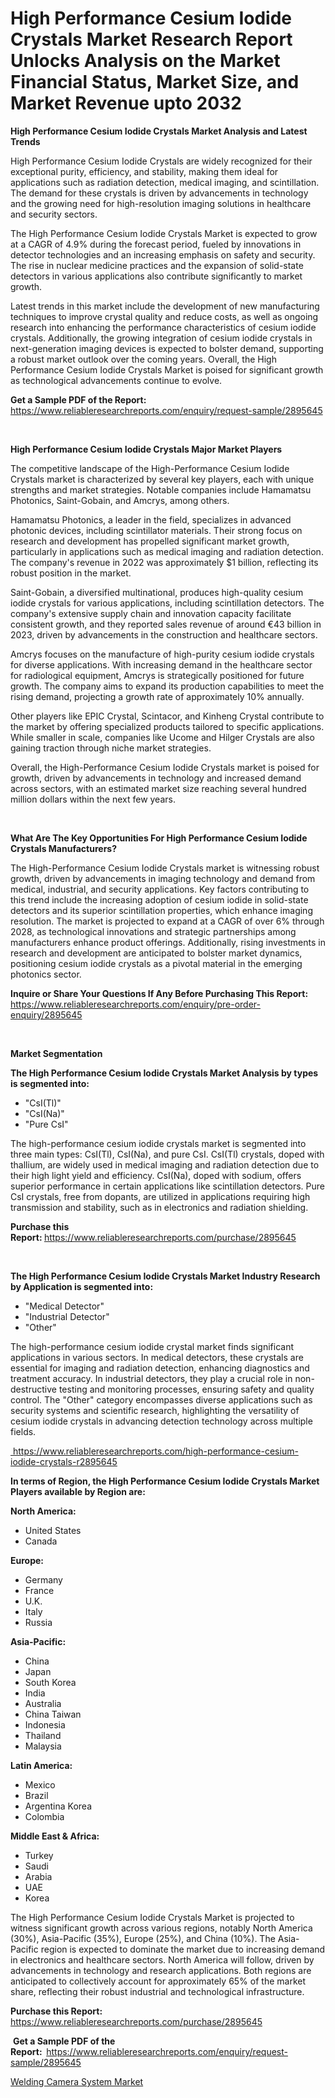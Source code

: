<p><h1>High Performance Cesium Iodide Crystals Market Research Report Unlocks Analysis on the Market Financial Status, Market Size, and Market Revenue upto 2032</h1></p><p><strong>High Performance Cesium Iodide Crystals Market Analysis and Latest Trends</strong></p>
<p><p>High Performance Cesium Iodide Crystals are widely recognized for their exceptional purity, efficiency, and stability, making them ideal for applications such as radiation detection, medical imaging, and scintillation. The demand for these crystals is driven by advancements in technology and the growing need for high-resolution imaging solutions in healthcare and security sectors.</p><p>The High Performance Cesium Iodide Crystals Market is expected to grow at a CAGR of 4.9% during the forecast period, fueled by innovations in detector technologies and an increasing emphasis on safety and security. The rise in nuclear medicine practices and the expansion of solid-state detectors in various applications also contribute significantly to market growth. </p><p>Latest trends in this market include the development of new manufacturing techniques to improve crystal quality and reduce costs, as well as ongoing research into enhancing the performance characteristics of cesium iodide crystals. Additionally, the growing integration of cesium iodide crystals in next-generation imaging devices is expected to bolster demand, supporting a robust market outlook over the coming years. Overall, the High Performance Cesium Iodide Crystals Market is poised for significant growth as technological advancements continue to evolve.</p></p>
<p><strong>Get a Sample PDF of the Report:&nbsp;</strong> <a href="https://www.reliableresearchreports.com/enquiry/request-sample/2895645?utm_campaign=3257&utm_medium=2&utm_source=Github&utm_content=ia&utm_term=15032025&utm_id=high-performance-cesium-iodide-crystals">https://www.reliableresearchreports.com/enquiry/request-sample/2895645</a></p>
<p>&nbsp;</p>
<p><strong>High Performance Cesium Iodide Crystals Major Market Players</strong></p>
<p><p>The competitive landscape of the High-Performance Cesium Iodide Crystals market is characterized by several key players, each with unique strengths and market strategies. Notable companies include Hamamatsu Photonics, Saint-Gobain, and Amcrys, among others.</p><p>Hamamatsu Photonics, a leader in the field, specializes in advanced photonic devices, including scintillator materials. Their strong focus on research and development has propelled significant market growth, particularly in applications such as medical imaging and radiation detection. The company's revenue in 2022 was approximately $1 billion, reflecting its robust position in the market.</p><p>Saint-Gobain, a diversified multinational, produces high-quality cesium iodide crystals for various applications, including scintillation detectors. The company's extensive supply chain and innovation capacity facilitate consistent growth, and they reported sales revenue of around €43 billion in 2023, driven by advancements in the construction and healthcare sectors.</p><p>Amcrys focuses on the manufacture of high-purity cesium iodide crystals for diverse applications. With increasing demand in the healthcare sector for radiological equipment, Amcrys is strategically positioned for future growth. The company aims to expand its production capabilities to meet the rising demand, projecting a growth rate of approximately 10% annually.</p><p>Other players like EPIC Crystal, Scintacor, and Kinheng Crystal contribute to the market by offering specialized products tailored to specific applications. While smaller in scale, companies like Ucome and Hilger Crystals are also gaining traction through niche market strategies.</p><p>Overall, the High-Performance Cesium Iodide Crystals market is poised for growth, driven by advancements in technology and increased demand across sectors, with an estimated market size reaching several hundred million dollars within the next few years.</p></p>
<p>&nbsp;</p>
<p><strong>What Are The Key Opportunities For High Performance Cesium Iodide Crystals Manufacturers?</strong></p>
<p><p>The High-Performance Cesium Iodide Crystals market is witnessing robust growth, driven by advancements in imaging technology and demand from medical, industrial, and security applications. Key factors contributing to this trend include the increasing adoption of cesium iodide in solid-state detectors and its superior scintillation properties, which enhance imaging resolution. The market is projected to expand at a CAGR of over 6% through 2028, as technological innovations and strategic partnerships among manufacturers enhance product offerings. Additionally, rising investments in research and development are anticipated to bolster market dynamics, positioning cesium iodide crystals as a pivotal material in the emerging photonics sector.</p></p>
<p><strong>Inquire or Share Your Questions If Any Before Purchasing This Report:</strong> <a href="https://www.reliableresearchreports.com/enquiry/pre-order-enquiry/2895645?utm_campaign=3257&utm_medium=2&utm_source=Github&utm_content=ia&utm_term=15032025&utm_id=high-performance-cesium-iodide-crystals">https://www.reliableresearchreports.com/enquiry/pre-order-enquiry/2895645</a></p>
<p>&nbsp;</p>
<p><strong>Market Segmentation</strong></p>
<p><strong>The High Performance Cesium Iodide Crystals Market Analysis by types is segmented into:</strong></p>
<p><ul><li>"CsI(Tl)"</li><li>"CsI(Na)"</li><li>"Pure CsI"</li></ul></p>
<p><p>The high-performance cesium iodide crystals market is segmented into three main types: CsI(Tl), CsI(Na), and pure CsI. CsI(Tl) crystals, doped with thallium, are widely used in medical imaging and radiation detection due to their high light yield and efficiency. CsI(Na), doped with sodium, offers superior performance in certain applications like scintillation detectors. Pure CsI crystals, free from dopants, are utilized in applications requiring high transmission and stability, such as in electronics and radiation shielding.</p></p>
<p><strong>Purchase this Report:&nbsp;</strong><a href="https://www.reliableresearchreports.com/purchase/2895645?utm_campaign=3257&utm_medium=2&utm_source=Github&utm_content=ia&utm_term=15032025&utm_id=high-performance-cesium-iodide-crystals">https://www.reliableresearchreports.com/purchase/2895645</a></p>
<p>&nbsp;</p>
<p><strong>The High Performance Cesium Iodide Crystals Market Industry Research by Application is segmented into:</strong></p>
<p><ul><li>"Medical Detector"</li><li>"Industrial Detector"</li><li>"Other"</li></ul></p>
<p><p>The high-performance cesium iodide crystal market finds significant applications in various sectors. In medical detectors, these crystals are essential for imaging and radiation detection, enhancing diagnostics and treatment accuracy. In industrial detectors, they play a crucial role in non-destructive testing and monitoring processes, ensuring safety and quality control. The "Other" category encompasses diverse applications such as security systems and scientific research, highlighting the versatility of cesium iodide crystals in advancing detection technology across multiple fields.</p></p>
<p><a href="https://www.reliableresearchreports.com/high-performance-cesium-iodide-crystals-r2895645?utm_campaign=3257&utm_medium=2&utm_source=Github&utm_content=ia&utm_term=15032025&utm_id=high-performance-cesium-iodide-crystals">&nbsp;https://www.reliableresearchreports.com/high-performance-cesium-iodide-crystals-r2895645</a></p>
<p><strong>In terms of Region, the High Performance Cesium Iodide Crystals Market Players available by Region are:</strong></p>
<p>
    <p> <strong> North America: </strong>
        <ul>
            <li>United States</li>
            <li>Canada</li>
        </ul>
        </p> 
    <p> <strong> Europe: </strong>
        <ul>
            <li>Germany</li>
            <li>France</li>
            <li>U.K.</li>
            <li>Italy</li>
            <li>Russia</li>
        </ul>
        </p> 
    <p> <strong> Asia-Pacific: </strong>
        <ul>
            <li>China</li>
            <li>Japan</li>
            <li>South Korea</li>
            <li>India</li>
            <li>Australia</li>
            <li>China Taiwan</li>
            <li>Indonesia</li>
            <li>Thailand</li>
            <li>Malaysia</li>
        </ul>
        </p> 
    <p> <strong> Latin America: </strong>
        <ul>
            <li>Mexico</li>
            <li>Brazil</li>
            <li>Argentina Korea</li>
            <li>Colombia</li>
        </ul>
        </p> 
    <p> <strong> Middle East & Africa: </strong>
        <ul>
            <li>Turkey</li>
            <li>Saudi</li>
            <li>Arabia</li>
            <li>UAE</li>
            <li>Korea</li>
        </ul>
    </p>
    </p>
<p><p>The High Performance Cesium Iodide Crystals Market is projected to witness significant growth across various regions, notably North America (30%), Asia-Pacific (35%), Europe (25%), and China (10%). The Asia-Pacific region is expected to dominate the market due to increasing demand in electronics and healthcare sectors. North America will follow, driven by advancements in technology and research applications. Both regions are anticipated to collectively account for approximately 65% of the market share, reflecting their robust industrial and technological infrastructure.</p></p>
<p><strong>Purchase this Report: </strong><a href="https://www.reliableresearchreports.com/purchase/2895645?utm_campaign=3257&utm_medium=2&utm_source=Github&utm_content=ia&utm_term=15032025&utm_id=high-performance-cesium-iodide-crystals">https://www.reliableresearchreports.com/purchase/2895645</a></p>
<p>&nbsp;<strong>Get a Sample PDF of the Report:&nbsp;&nbsp;</strong><a href="https://www.reliableresearchreports.com/enquiry/request-sample/2895645?utm_campaign=3257&utm_medium=2&utm_source=Github&utm_content=ia&utm_term=15032025&utm_id=high-performance-cesium-iodide-crystals">https://www.reliableresearchreports.com/enquiry/request-sample/2895645</a></p>
<p><strong></strong></p>
<p><p><a href="https://github.com/cobinaydin13/Market-Research-Report-List-1/blob/main/welding-camera-system-market.md?utm_campaign=3257&utm_medium=2&utm_source=Github&utm_content=ia&utm_term=15032025&utm_id=high-performance-cesium-iodide-crystals">Welding Camera System Market</a></p></p>